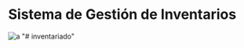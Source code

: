 # Sistema de Gestión de Inventarios

![a](https://github.com/carmonabernaldiego/inventory/assets/43613125/156d0afd-573f-4c8b-b5a4-c09955556e10)
"# inventariado" 
